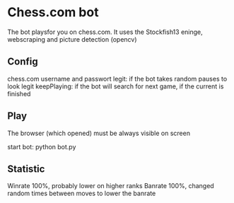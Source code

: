 # Chess.com bot

The bot playsfor you on chess.com.
It uses the Stockfish13 eninge, webscraping and picture detection (opencv)


## Config

chess.com username and passwort
legit: if the bot takes random pauses to look legit
keepPlaying: if the bot will search for next game, if the current is finished

## Play

The browser (which opened) must be always visible on screen

start bot:
python bot.py

## Statistic

Winrate 100%, probably lower on higher ranks
Banrate 100%, changed random times between moves to lower the banrate
